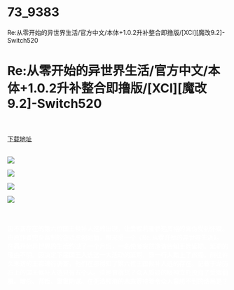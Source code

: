 # 73_9383
Re:从零开始的异世界生活/官方中文/本体+1.0.2升补整合即撸版/[XCI][魔改9.2]-Switch520
# Re:从零开始的异世界生活/官方中文/本体+1.0.2升补整合即撸版/[XCI][魔改9.2]-Switch520
 <br/></br>
[下载地址](https://www.switch520.cc/article/9383 "下载地址")
<br/></br>

<p><span style="color: #ffffff;"><strong><img src="https://www.switch520.cc/muke_img/upload_art_editor_20210129-1_0310f1f96ae429f9553911d3f59806a5.jpg"></strong></span></p>
<p><span style="color: #ffffff;"><strong><img src="https://www.switch520.cc/muke_img/upload_art_editor_20210129-1_2e3e8025f651ff3c55244419413e9701.jpg"></strong></span></p>
<p><span style="color: #ffffff;"><strong><img src="https://www.switch520.cc/muke_img/upload_art_editor_20210129-1_862acb34378ce7f3565e37c44a237212.jpg"></strong></span></p>
<p><span style="color: #ffffff;"><strong><img src="https://www.switch520.cc/muke_img/upload_art_editor_20210129-1_ad4e9ce5e52e23df41dbee9361807d61.jpg">&nbsp;</strong></span></p>
<p><span style="color: #ffffff;"><strong>&nbsp;</strong></span></p>
<p><span style="color: #ffffff;"><strong>因不该存在的第六位国王候补人选的出现，让爱蜜莉雅参选资格的真伪受到怀疑。由原作者完全监制的游戏原创剧情，带来另一个《Re:从零开始的异世界生活》。在昴开始异世界的生活约过了一个月后，一名使者突然造访告知王选延期。延期的理由不明。因决定下届国王人选这一大活动的延期，昴一行人踏上了旅程。前往许久未访的王都进行调查。他们在那得知了第六位王国候补人选的存在。记载于龙历石上的国王候补人选只有五个人。谁是冒牌货？众人质疑的眼神立刻投向了爱蜜莉雅。暗杀、背叛、重重阴谋。在无法预测的未来等待着令众人意想不到的结局是？</strong></span></p>
